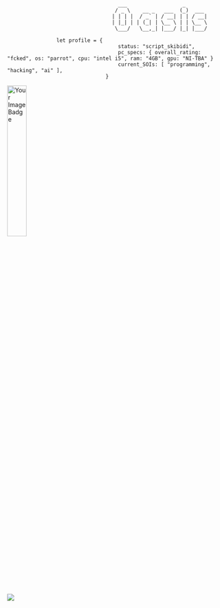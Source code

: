 ```
                                    ___                  _       
                                   / _ \    __ _   ___  (_)  ___ 
                                  | | | |  / _` | / __| | | / __|
                                  | |_| | | (_| | \__ \ | | \__ \
                                   \___/   \__,_| |___/ |_| |___/

                let profile = {
									status: "script_skibidi",
									pc_specs: { overall_rating: "fcked", os: "parrot", cpu: "intel i5", ram: "4GB", gpu: "NI-TBA" }
									current_SOIs: [ "programming", "hacking", "ai" ],
								}

```                             
<img src="https://tryhackme-badges.s3.amazonaws.com/0as.png" alt="Your Image Badge" width="30%"/>

<img src="https://www.codewars.com/users/0asisCat/badges/small"></img>
